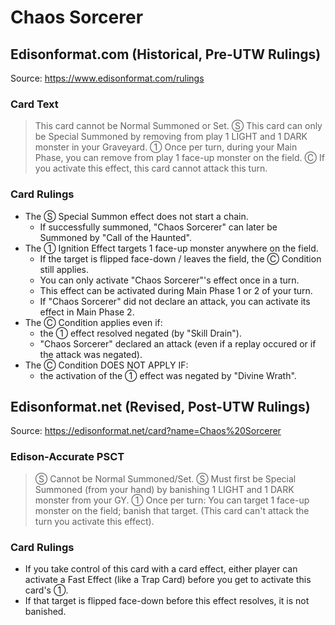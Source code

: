 # Chaos Sorcerer

## Edisonformat.com (Historical, Pre-UTW Rulings)

Source: https://www.edisonformat.com/rulings

### Card Text

> This card cannot be Normal Summoned or Set. Ⓢ This card can only be Special Summoned by removing from play 1 LIGHT and 1 DARK monster in your Graveyard. ① Once per turn, during your Main Phase, you can remove from play 1 face-up monster on the field. Ⓒ If you activate this effect, this card cannot attack this turn.

### Card Rulings

*   The Ⓢ Special Summon effect does not start a chain.
    *   If successfully summoned, "Chaos Sorcerer" can later be Summoned by "Call of the Haunted".
*   The ① Ignition Effect targets 1 face-up monster anywhere on the field.
    *   If the target is flipped face-down / leaves the field, the Ⓒ Condition still applies.
    *   You can only activate "Chaos Sorcerer"'s effect once in a turn.
    *   This effect can be activated during Main Phase 1 or 2 of your turn.
    *   If "Chaos Sorcerer" did not declare an attack, you can activate its effect in Main Phase 2.
*   The Ⓒ Condition applies even if:
    *   the ① effect resolved negated (by "Skill Drain").
    *   "Chaos Sorcerer" declared an attack (even if a replay occured or if the attack was negated).
*   The Ⓒ Condition DOES NOT APPLY IF:
    *   the activation of the ① effect was negated by "Divine Wrath".

## Edisonformat.net (Revised, Post-UTW Rulings)

Source: https://edisonformat.net/card?name=Chaos%20Sorcerer

### Edison-Accurate PSCT

> Ⓢ Cannot be Normal Summoned/Set.
> Ⓢ Must first be Special Summoned (from your hand) by banishing 1 LIGHT and 1 DARK monster from your GY.
> ① Once per turn: You can target 1 face-up monster on the field; banish that target.
> (This card can't attack the turn you activate this effect).

### Card Rulings

*   If you take control of this card with a card effect, either player can activate a Fast Effect (like a Trap Card) before you get to activate this card's ①.
*   If that target is flipped face-down before this effect resolves, it is not banished.
            
